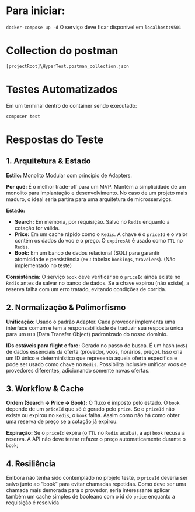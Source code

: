 # Para iniciar:

`docker-compose up -d`
O serviço deve ficar disponível em `localhost:9501`

# Collection do postman 

`[projectRoot]\HyperTest.postman_collection.json`

# Testes Automatizados

Em um terminal dentro do container sendo executado:

`composer test`

# Respostas do Teste

## 1. Arquitetura & Estado

**Estilo:** Monolito Modular com princípio de Adapters.

**Por quê:** É o melhor trade-off para um MVP. Mantém a simplicidade de um monolito para implantação e desenvolvimento. No caso de um projeto mais maduro, o ideal seria partira para uma arquitetura de microsserviços.

**Estado:**
* **Search:** Em memória, por requisição. Salvo no `Redis` enquanto a cotação for válida.
* **Price:** Em um cache rápido como o `Redis`. A chave é o `priceId` e o valor contém os dados do voo e o preço. O `expiresAt` é usado como `TTL` no `Redis`.
* **Book:** Em um banco de dados relacional (SQL) para garantir atomicidade e persistência (ex.: tabelas `bookings`, `travelers`). (Não implementado no teste)

**Consistência:** O serviço `book` deve verificar se o `priceId` ainda existe no `Redis` antes de salvar no banco de dados. Se a chave expirou (não existe), a reserva falha com um erro tratado, evitando condições de corrida.

## 2. Normalização & Polimorfismo

**Unificação:** Usado o padrão Adapter. Cada provedor implementa uma interface comum e tem a responsabilidade de traduzir sua resposta única para um `DTO` (Data Transfer Object) padronizado do nosso domínio.

**IDs estáveis para flight e fare:** Gerado no passo de busca. É um hash (`md5`) de dados essenciais da oferta (provedor, voos, horários, preço). Isso cria um ID único e determinístico que representa aquela oferta específica e pode ser usado como chave no `Redis`. Possibilita inclusive unificar voos de provedores diferentes, adicionando somente novas ofertas.

## 3. Workflow & Cache

**Ordem (Search → Price → Book):** O fluxo é imposto pelo estado. O `book` depende de um `priceId` que só é gerado pelo `price`. Se o `priceId` não existe ou expirou no `Redis`, o `book` falha. Assim como não há como obter uma reserva de preço se a cotação já expirou.

**Expiração:** Se o `priceId` expira (o `TTL` no `Redis` acaba), a api `book` recusa a reserva. A API não deve tentar refazer o preço automaticamente durante o `book`;

## 4. Resiliência

Embora não tenha sido contemplado no projeto teste, o `priceId` deveria ser salvo junto ao “book” para evitar chamadas repetidas. Como deve ser uma chamada mais demorada para o provedor, seria interessante aplicar também um cache simples de booleano com o id do `price` enquanto a requisição é resolvida